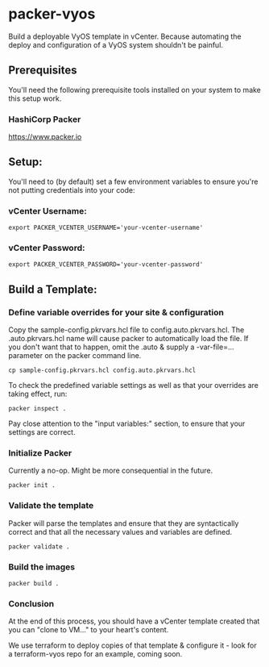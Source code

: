 # packer-vyos
Build a deployable VyOS template in vCenter.  Because automating the deploy and configuration of a VyOS system shouldn't be painful.

## Prerequisites

You'll need the following prerequisite tools installed on your system to make this setup work.

### HashiCorp Packer

https://www.packer.io

## Setup:

You'll need to (by default) set a few environment variables to ensure you're not putting credentials into your code:

### vCenter Username:

```export PACKER_VCENTER_USERNAME='your-vcenter-username'```

### vCenter Password:

```export PACKER_VCENTER_PASSWORD='your-vcenter-password'```

## Build a Template:

### Define variable overrides for your site & configuration

Copy the sample-config.pkrvars.hcl file to config.auto.pkrvars.hcl.  The .auto.pkrvars.hcl name will cause packer to automatically load the file.  If you don't want that to happen, omit the .auto & supply a -var-file=... parameter on the packer command line.

```cp sample-config.pkrvars.hcl config.auto.pkrvars.hcl```

To check the predefined variable settings as well as that your overrides are taking effect, run:

```packer inspect .```

Pay close attention to the "input variables:" section, to ensure that your settings are correct.

### Initialize Packer

Currently a no-op.  Might be more consequential in the future.

```packer init .```

### Validate the template

Packer will parse the templates and ensure that they are syntactically correct and that all the necessary values and variables are defined.

```packer validate .```

### Build the images

```packer build .```

### Conclusion

At the end of this process, you should have a vCenter template created that you can "clone to VM..." to your heart's content.

We use terraform to deploy copies of that template & configure it - look for a terraform-vyos repo for an example, coming soon.
